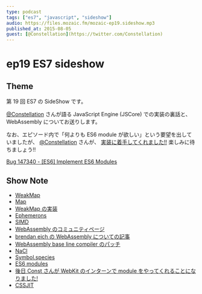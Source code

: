 ```yaml
---
type: podcast
tags: ["es7", "javascript", "sideshow"]
audio: https://files.mozaic.fm/mozaic-ep19.sideshow.mp3
published_at: 2015-08-05
guest: [@Constellation](https://twitter.com/Constellation)
---
```


# ep19 ES7 sideshow

## Theme

第 19 回 ES7 の SideShow です。

[@Constellation](https://twitter.com/Constellation) さんが語る JavaScript Engine (JSCore) での実装の裏話と、 WebAssembly についてお送りします。

なお、エピソード内で「何よりも ES6 module が欲しい」という要望を出していましたが、 [@Constellation](https://twitter.com/Constellation) さんが、 [実装に着手してくれました!!](https://plus.google.com/+YusukeSUZUKI/posts/CtKaHMhXrEH) 楽しみに待ちましょう!!

[Bug 147340 - \[ES6\] Implement ES6 Modules](https://bugs.webkit.org/show_bug.cgi%3Fid%3D147340)

## Show Note

- [WeakMap](https://developer.mozilla.org/en-US/docs/Web/JavaScript/Reference/Global_Objects/WeakMap)
- [Map](https://developer.mozilla.org/en-US/docs/Web/JavaScript/Reference/Global_Objects/Map)
- [WeakMap の実装](https://esdiscuss.org/topic/template-site-objects-and-weakmap)
- [Ephemerons](http://dl.acm.org/citation.cfm%3Fid%3D263733)
- [SIMD](https://developer.mozilla.org/ja/docs/Web/JavaScript/Reference/Global_Objects/SIMD)
- [WebAssembly のコミュニティページ](https://www.w3.org/community/webassembly/)
- [brendan eich の WebAssembly についての記事](https://brendaneich.com/2015/06/from-asm-js-to-webassembly/)
- [WebAssembly base line compiler のパッチ](http://trac.webkit.org/changeset/187531)
- [NaCl](https://developer.chrome.com/native-client)
- [Symbol.species](https://developer.mozilla.org/en-US/docs/Web/JavaScript/Reference/Global_Objects/Symbol/species)
- [ES6 modules](http://www.2ality.com/2014/09/es6-modules-final.html)
- [後日 Const さんが WebKit のインターンで module をやってくれることになりました!](https://plus.google.com/+YusukeSUZUKI/posts/CtKaHMhXrEH)
- [CSSJIT](https://groups.google.com/a/chromium.org/forum/%23%21topic/blink-dev/tL4LjQq8lNI/discussion)
